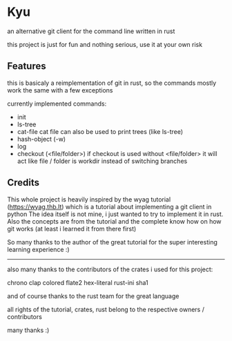 # Kyu

an alternative git client for the command line written in rust

this project is just for fun and nothing serious, use it at your own risk

## Features

this is basicaly a reimplementation of git in rust, so the commands mostly work the same with a few exceptions

currently implemented commands:

-   init
-   ls-tree <hash>
-   cat-file <type> <hash>
    cat file can also be used to print trees (like ls-tree)
-   hash-object <file> (-w)
-   log
-   checkout <hash> (<file/folder>)
    if checkout is used without <file/folder> it will act like file / folder is workdir instead of switching branches

## Credits

This whole project is heavily inspired by the wyag tutorial (https://wyag.thb.lt) which is a tutorial about implementing a git client in python
The idea itself is not mine, i just wanted to try to implement it in rust.
Also the concepts are from the tutorial and the complete know how on how git works (at least i learned it from there first)

So many thanks to the author of the great tutorial for the super interesting learning experience :)

---

also many thanks to the contributors of the crates i used for this project:

chrono
clap
colored
flate2
hex-literal
rust-ini
sha1

and of course thanks to the rust team for the great language

all rights of the tutorial, crates, rust belong to the respective owners / contributors

many thanks :)
